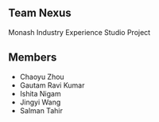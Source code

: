 ## Team Nexus

Monash Industry Experience Studio Project

## Members
- Chaoyu Zhou
- Gautam Ravi Kumar
- Ishita Nigam
- Jingyi Wang
- Salman Tahir
